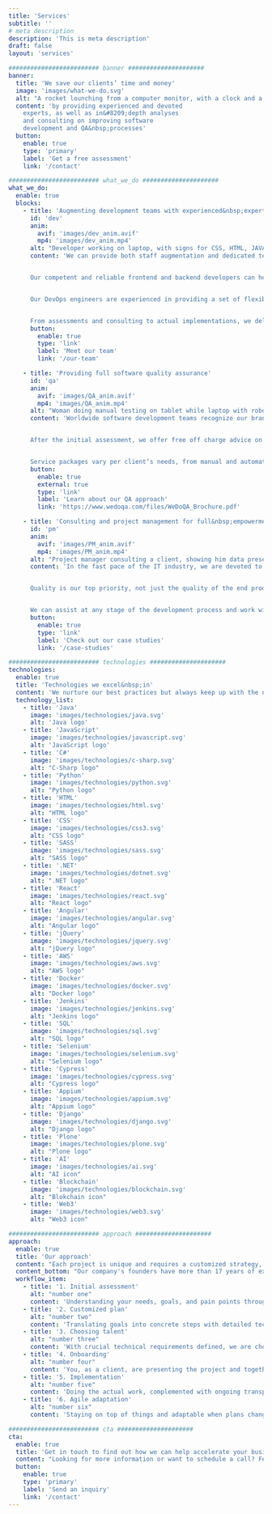 ```yaml
---
title: 'Services'
subtitle: ''
# meta description
description: 'This is meta description'
draft: false
layout: 'services'

######################### banner #####################
banner:
  title: 'We save our clients’ time and money'
  image: 'images/what-we-do.svg'
  alt: "A rocket lounching from a computer monitor, with a clock and a calendar on the wall."
  content: 'by providing experienced and devoted
    experts, as well as in&#8209;depth analyses
    and consulting on improving software
    development and QA&nbsp;processes'
  button:
    enable: true
    type: 'primary'
    label: 'Get a free assessment'
    link: '/contact'

######################### what_we_do #####################
what_we_do:
  enable: true
  blocks:
    - title: 'Augmenting development teams with experienced&nbsp;experts'
      id: 'dev'
      anim:
        avif: 'images/dev_anim.avif'
        mp4: 'images/dev_anim.mp4'
      alt: "Developer working on laptop, with signs for CSS, HTML, JAVA and JS around him."
      content: 'We can provide both staff augmentation and dedicated teams, depending on your&nbsp;needs.


      Our competent and reliable frontend and backend developers can help your ideas come to life and create top quality web&nbsp;solutions.


      Our DevOps engineers are experienced in providing a set of flexible services designed to enable you to build and deliver products faster and more&nbsp;reliably.


      From assessments and consulting to actual implementations, we deliver the most powerful development&nbsp;solutions.'
      button:
        enable: true
        type: 'link'
        label: 'Meet our team'
        link: '/our-team'

    - title: 'Providing full software quality assurance'
      id: 'qa'
      anim:
        avif: 'images/QA_anim.avif'
        mp4: 'images/QA_anim.mp4'
      alt: "Woman doing manual testing on tablet while laptop with robot hand with magnifying glass is doing automation testing, finding a bug in the code."
      content: 'Worldwide software development teams recognize our brand, [WeDoQA](https://www.wedoqa.com), as a reputable international supplier of QA services. Our experience with a variety of technologies guarantees that you have access to the finest options for any type of&nbsp;project.


      After the initial assessment, we offer free off charge advice on the best way to incorporate QA into your development process. With our dedication to clear communication, we know the questions to ask to hit the ground&nbsp;running.


      Service packages vary per client’s needs, from manual and automated quality assurance, QA lead, project consulting to full project&nbsp;management.'
      button:
        enable: true
        external: true
        type: 'link'
        label: 'Learn about our QA approach'
        link: 'https://www.wedoqa.com/files/WeDoQA_Brochure.pdf'

    - title: 'Consulting and project management for full&nbsp;empowerment'
      id: 'pm'
      anim:
        avif: 'images/PM_anim.avif'
        mp4: 'images/PM_anim.mp4'
      alt: "Project manager consulting a client, showing him data presented through graphs and charts."
      content: 'In the fast pace of the IT industry, we are devoted to helping our clients use their resources as efficiently as&nbsp;possible.


      Quality is our top priority, not just the quality of the end product but also the quality of the entire process and collaboration. We are passionate about making your ideas come to life while taking the business side of the project into account&nbsp;too.


      We can assist at any stage of the development process and work with your team within any type of project management methodology including Agile, Scrum, Kanban, and&nbsp;traditional.'
      button:
        enable: true
        type: 'link'
        label: 'Check out our case studies'
        link: '/case-studies'

######################### technologies #####################
technologies:
  enable: true
  title: 'Technologies we excel&nbsp;in'
  content: 'We nurture our best practices but always keep up with the newest&nbsp;technologies.'
  technology_list:
    - title: 'Java'
      image: 'images/technologies/java.svg'
      alt: 'Java logo'
    - title: 'JavaScript'
      image: 'images/technologies/javascript.svg'
      alt: 'JavaScript logo'
    - title: 'C#'
      image: 'images/technologies/c-sharp.svg'
      alt: "C-Sharp logo"
    - title: 'Python'
      image: 'images/technologies/python.svg'
      alt: "Python logo"
    - title: 'HTML'
      image: 'images/technologies/html.svg'
      alt: "HTML logo"
    - title: 'CSS'
      image: 'images/technologies/css3.svg'
      alt: "CSS logo"
    - title: 'SASS'
      image: 'images/technologies/sass.svg'
      alt: "SASS logo"
    - title: '.NET'
      image: 'images/technologies/dotnet.svg'
      alt: ".NET logo"
    - title: 'React'
      image: 'images/technologies/react.svg'
      alt: "React logo"
    - title: 'Angular'
      image: 'images/technologies/angular.svg'
      alt: "Angular logo"
    - title: 'jQuery'
      image: 'images/technologies/jquery.svg'
      alt: "jQuery logo"
    - title: 'AWS'
      image: 'images/technologies/aws.svg'
      alt: "AWS logo"
    - title: 'Docker'
      image: 'images/technologies/docker.svg'
      alt: "Docker logo"
    - title: 'Jenkins'
      image: 'images/technologies/jenkins.svg'
      alt: "Jenkins logo"
    - title: 'SQL'
      image: 'images/technologies/sql.svg'
      alt: "SQL logo"
    - title: 'Selenium'
      image: 'images/technologies/selenium.svg'
      alt: "Selenium logo"
    - title: 'Cypress'
      image: 'images/technologies/cypress.svg'
      alt: "Cypress logo"
    - title: 'Appium'
      image: 'images/technologies/appium.svg'
      alt: "Appium logo"
    - title: 'Django'
      image: 'images/technologies/django.svg'
      alt: "Django logo"
    - title: 'Plone'
      image: 'images/technologies/plone.svg'
      alt: "Plone logo"
    - title: 'AI'
      image: 'images/technologies/ai.svg'
      alt: "AI icon"
    - title: 'Blockchain'
      image: 'images/technologies/blockchain.svg'
      alt: "Blokchain icon"
    - title: 'Web3'
      image: 'images/technologies/web3.svg'
      alt: "Web3 icon"

######################### approach #####################
approach:
  enable: true
  title: 'Our approach'
  content: "Each project is unique and requires a customized strategy, but what guides us through every communication and relationship is our in&#8209;depth domain experience, thoroughness in everything we do, transparency, and taking the human aspect into account. These are just a few of the [values](/our-story#values) we uphold and live by every&nbsp;day."
  content_bottom: "Our company's founders have more than 17 years of experience in each stage of the development and testing processes and are proficient in the procedures themselves. They are the ones who go through all the motions of an initial meeting, assessment, planning, and choosing the perfect team for&nbsp;you."
  workflow_item:
    - title: '1. Initial assessment'
      alt: "number one"
      content: 'Understanding your needs, goals, and pain points through a detailed interview and in&#8209;depth&nbsp;research'
    - title: '2. Customized plan'
      alt: "number two"
      content: 'Translating goals into concrete steps with detailed technical specifications, based on our&nbsp;expertise'
    - title: '3. Choosing talent'
      alt: "number three"
      content: 'With crucial technical requirements defined, we are choosing the most suitable talent for your&nbsp;project'
    - title: '4. Onboarding'
      alt: "number four"
      content: 'You, as a client, are presenting the project and together we are defining the specific tasks that will be&nbsp;performed'
    - title: '5. Implementation'
      alt: "number five"
      content: 'Doing the actual work, complemented with ongoing transparent communication and regular&nbsp;reporting'
    - title: '6. Agile adaptation'
      alt: "number six"
      content: 'Staying on top of things and adaptable when plans change, whether it is about the requirements or the team&nbsp;structure'

######################### cta #####################
cta:
  enable: true
  title: 'Get in touch to find out how we can help accelerate your business&nbsp;growth'
  content: "Looking for more information or want to schedule a call? Feel free to contact us, and we will follow up with you as soon as&nbsp;possible."
  button:
    enable: true
    type: 'primary'
    label: 'Send an inquiry'
    link: '/contact'
---
```


